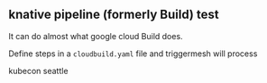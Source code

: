 ## knative pipeline (formerly Build) test

It can do almost what google cloud Build does.

Define steps in a `cloudbuild.yaml` file and triggermesh will process

kubecon seattle
